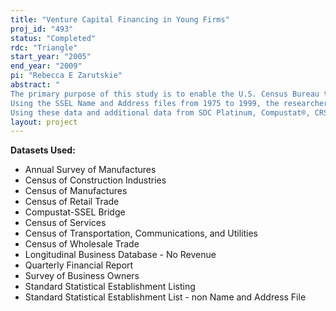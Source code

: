 ```yaml
---
title: "Venture Capital Financing in Young Firms"
proj_id: "493"
status: "Completed"
rdc: "Triangle"
start_year: "2005"
end_year: "2009"
pi: "Rebecca E Zarutskie"
abstract: " 
The primary purpose of this study is to enable the U.S. Census Bureau to better understand the role of venture capital (VC) financing in young firms and to improve the data collected in the Quarterly Financial Report (QFR) and the Survey of Business Owners (SBO) by linking these datasets to an external dataset on VC financing. The researchers will suggest ways to improve the collection of information on VC financing and note any inconsistencies in variables across the Census Bureau datasets and the external data. The researchers will be the first to link the external dataset on VC financing (called VentureXpert) with the QFR and the SBO. The researchers will therefore create a bridge file that can be accessed by future users of these data. Finally, the researchers intend to empirically investigate important economic questions relating to VC. 
Using the SSEL Name and Address files from 1975 to 1999, the researchers will link VentureXpert to the Longitudinal Business Database (LBD) using a STATA coded name matching algorithm. The researchers will link the QFR (1982, 1987, 1992, 1997), and the 1992 Characteristics of Business Owners Survey (Firms and Owners) to the merged LBD-VentureXpert dataset using EINs and CFNs. The researchers will also link to the merged LBD-VentureXpert dataset the 1977, 1982, 1987, 1992, and 1997 waves of the Census of Manufactures, Census of Services, Census of Retail Trade, Census of Wholesale Trade, and Census of Construction Industries, and the 1987, 1992, and 1997 waves of the Census of Transportation using EINs and CFNs. 
Using these data and additional data from SDC Platinum, Compustat®, CRSP, the FDIC Summary of Deposits and Call Reports, and BEA economic data, the researchers will estimate what are the determinants of receiving VC financing and what is the relationship between VC financing and a variety of firm outcomes, such as growth rates, survival rates, time to merger, and time to initial public offering. Additional analysis will be performed on the sub-sample of the LBD and VentureXpert, which can be matched to and the Annual Surveys of Manufactures (1975 to 2001). This project will improve the data collected in the QFR and the SBO, creating a VentureXpert-SSEL bridge file, and creating estimates of the fraction of firms receiving VC financing from 1975 to 1999 and the determinants and impact of this VC financing."
layout: project
---
```


**Datasets Used:**

  - Annual Survey of Manufactures 
  - Census of Construction Industries 
  - Census of Manufactures 
  - Census of Retail Trade 
  - Compustat-SSEL Bridge 
  - Census of Services 
  - Census of Transportation, Communications, and Utilities 
  - Census of Wholesale Trade 
  - Longitudinal Business Database - No Revenue 
  - Quarterly Financial Report 
  - Survey of Business Owners 
  - Standard Statistical Establishment Listing 
  - Standard Statistical Establishment List - non Name and Address File 

